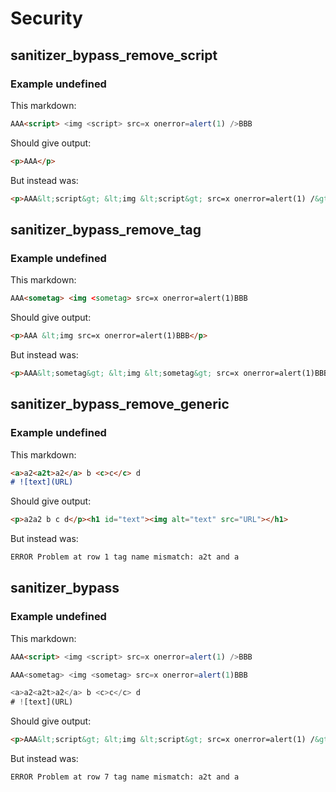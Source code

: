 # Security

## sanitizer_bypass_remove_script

### Example undefined

This markdown:

```markdown
AAA<script> <img <script> src=x onerror=alert(1) />BBB

```

Should give output:

```html
<p>AAA</p>
```

But instead was:

```html
<p>AAA&lt;script&gt; &lt;img &lt;script&gt; src=x onerror=alert(1) /&gt;BBB</p>
```
## sanitizer_bypass_remove_tag

### Example undefined

This markdown:

```markdown
AAA<sometag> <img <sometag> src=x onerror=alert(1)BBB

```

Should give output:

```html
<p>AAA &lt;img src=x onerror=alert(1)BBB</p>
```

But instead was:

```html
<p>AAA&lt;sometag&gt; &lt;img &lt;sometag&gt; src=x onerror=alert(1)BBB</p>
```
## sanitizer_bypass_remove_generic

### Example undefined

This markdown:

```markdown
<a>a2<a2t>a2</a> b <c>c</c> d
# ![text](URL)
```

Should give output:

```html
<p>a2a2 b c d</p><h1 id="text"><img alt="text" src="URL"></h1>
```

But instead was:

```html
ERROR Problem at row 1 tag name mismatch: a2t and a
```
## sanitizer_bypass

### Example undefined

This markdown:

```markdown
AAA<script> <img <script> src=x onerror=alert(1) />BBB

AAA<sometag> <img <sometag> src=x onerror=alert(1)BBB

<a>a2<a2t>a2</a> b <c>c</c> d
# ![text](URL)
```

Should give output:

```html
<p>AAA&lt;script&gt; &lt;img &lt;script&gt; src=x onerror=alert(1) /&gt;BBB</p><p>AAA&lt;sometag&gt; &lt;img &lt;sometag&gt; src=x onerror=alert(1)BBB</p><p>&lt;a&gt;a2&lt;a2t&gt;a2&lt;/a&gt; b &lt;c&gt;c&lt;/c&gt; d</p><h1 id="text"><img alt="text" src="URL"></h1>
```

But instead was:

```html
ERROR Problem at row 7 tag name mismatch: a2t and a
```
